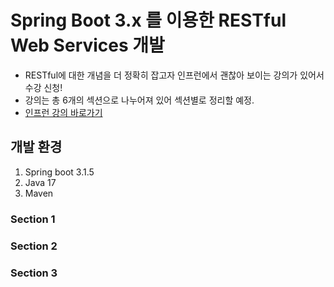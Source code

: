 # Spring Boot 3.x 를 이용한 RESTful Web Services 개발

+ RESTful에 대한 개념을 더 정확히 잡고자 인프런에서 괜찮아 보이는 강의가 있어서 수강 신청!
+ 강의는 총 6개의 섹션으로 나누어져 있어 섹션별로 정리할 예정.
+ [인프런 강의 바로가기](https://www.inflearn.com/course/spring-boot-restful-web-services)

## 개발 환경
1. Spring boot 3.1.5
2. Java 17
3. Maven


### Section 1


### Section 2



### Section 3
